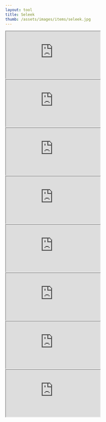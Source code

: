 ```yaml
---
layout: tool
title: Seleek
thumb: /assets/images/items/seleek.jpg
---
```


<iframe src="http://magic-items.herokuapp.com/item/embed/7w3hzfh"></iframe>
<iframe src="http://magic-items.herokuapp.com/item/embed/rkut6nu"></iframe>
<iframe src="http://magic-items.herokuapp.com/item/embed/bd7udp7"></iframe>
<iframe src="http://magic-items.herokuapp.com/item/embed/h6s2nq6"></iframe>
<iframe src="http://magic-items.herokuapp.com/item/embed/iit6dpv"></iframe>

<iframe src="http://magic-items.herokuapp.com/item/embed/3kdqej3"></iframe>
<iframe src="http://magic-items.herokuapp.com/item/embed/mvey4zh"></iframe>
<iframe src="http://magic-items.herokuapp.com/item/embed/cvukhtq"></iframe>
